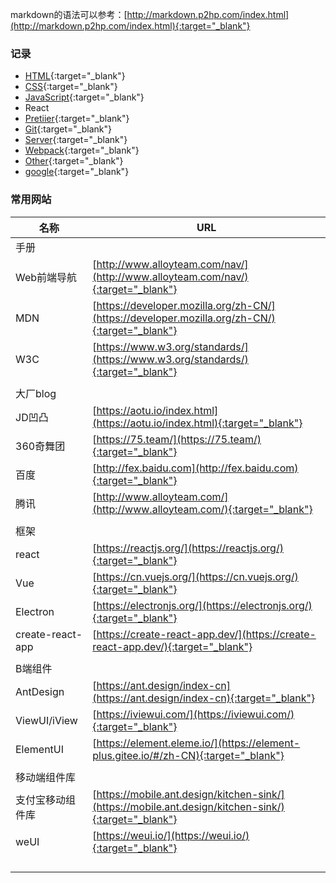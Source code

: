 markdown的语法可以参考：[http://markdown.p2hp.com/index.html](http://markdown.p2hp.com/index.html){:target="_blank"}



### 记录

* [HTML](./html/html.md){:target="_blank"}
* [CSS](./css/css.md){:target="_blank"}
* [JavaScript](./javascript/javascript.md){:target="_blank"}
* React
* [Pretiier](./linter/prettier/index){:target="_blank"}
* [Git](./git/git.md){:target="_blank"}
* [Server](./server/server.md){:target="_blank"}
* [Webpack](./webpack/webpack.md){:target="_blank"}
* [Other](./other/other.md){:target="_blank"}
* [google](./google/google.md){:target="_blank"}



### 常用网站

| 名称             | URL                                                          |
| ---------------- | ------------------------------------------------------------ |
| 手册             |                                                              |
| Web前端导航      | [http://www.alloyteam.com/nav/](http://www.alloyteam.com/nav/){:target="_blank"} |
| MDN              | [https://developer.mozilla.org/zh-CN/](https://developer.mozilla.org/zh-CN/){:target="_blank"} |
| W3C              | [https://www.w3.org/standards/](https://www.w3.org/standards/){:target="_blank"} |
|                  |                                                              |
| 大厂blog         |                                                              |
| JD凹凸           | [https://aotu.io/index.html](https://aotu.io/index.html){:target="_blank"} |
| 360奇舞团        | [https://75.team/](https://75.team/){:target="_blank"}       |
| 百度             | [http://fex.baidu.com](http://fex.baidu.com){:target="_blank"} |
| 腾讯             | [http://www.alloyteam.com/](http://www.alloyteam.com/){:target="_blank"} |
|                  |                                                              |
| 框架             |                                                              |
| react            | [https://reactjs.org/](https://reactjs.org/){:target="_blank"} |
| Vue              | [https://cn.vuejs.org/](https://cn.vuejs.org/){:target="_blank"} |
| Electron         | [https://electronjs.org/](https://electronjs.org/){:target="_blank"} |
| create-react-app | [https://create-react-app.dev/](https://create-react-app.dev/){:target="_blank"} |
|                  |                                                              |
| B端组件          |                                                              |
| AntDesign        | [https://ant.design/index-cn](https://ant.design/index-cn){:target="_blank"} |
| ViewUI/iView     | [https://iviewui.com/](https://iviewui.com/){:target="_blank"} |
| ElementUI        | [https://element.eleme.io/](https://element-plus.gitee.io/#/zh-CN){:target="_blank"} |
|                  |                                                              |
| 移动端组件库     |                                                              |
| 支付宝移动组件库 | [https://mobile.ant.design/kitchen-sink/](https://mobile.ant.design/kitchen-sink/){:target="_blank"} |
| weUI             | [https://weui.io/](https://weui.io/){:target="_blank"}       |
|                  |                                                              |
|                  |                                                              |
|                  |                                                              |
|                  |                                                              |

